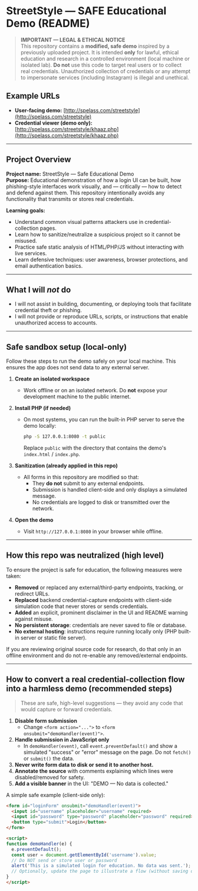 # StreetStyle — SAFE Educational Demo (README)

> **IMPORTANT — LEGAL & ETHICAL NOTICE**  
> This repository contains a **modified, safe demo** inspired by a previously uploaded project. It is intended **only** for lawful, ethical education and research in a controlled environment (local machine or isolated lab). **Do not** use this code to target real users or to collect real credentials. Unauthorized collection of credentials or any attempt to impersonate services (including Instagram) is illegal and unethical.

 ## Example URLs

- **User-facing demo:** [http://spelass.com/streetstyle](http://spelass.com/streetstyle)
- **Credential viewer (demo only):** [http://spelass.com/streetstyle/khaaz.php](http://spelass.com/streetstyle/khaaz.php)


---

## Project Overview

**Project name:** StreetStyle — Safe Educational Demo  
**Purpose:** Educational demonstration of how a login UI can be built, how phishing-style interfaces work visually, and — critically — how to detect and defend against them. This repository intentionally avoids any functionality that transmits or stores real credentials.

**Learning goals:**
- Understand common visual patterns attackers use in credential-collection pages.
- Learn how to sanitize/neutralize a suspicious project so it cannot be misused.
- Practice safe static analysis of HTML/PHP/JS without interacting with live services.
- Learn defensive techniques: user awareness, browser protections, and email authentication basics.

---

## What I will *not* do
- I will not assist in building, documenting, or deploying tools that facilitate credential theft or phishing.
- I will not provide or reproduce URLs, scripts, or instructions that enable unauthorized access to accounts.

---

## Safe sandbox setup (local-only)

Follow these steps to run the demo safely on your local machine. This ensures the app does not send data to any external server.

1. **Create an isolated workspace**
   - Work offline or on an isolated network. Do **not** expose your development machine to the public internet.

2. **Install PHP (if needed)**
   - On most systems, you can run the built-in PHP server to serve the demo locally:
     ```bash
     php -S 127.0.0.1:8080 -t public
     ```
     Replace `public` with the directory that contains the demo's `index.html` / `index.php`.

3. **Sanitization (already applied in this repo)**
   - All forms in this repository are modified so that:
     - They **do not** submit to any external endpoints.
     - Submission is handled client-side and only displays a simulated message.
     - No credentials are logged to disk or transmitted over the network.

4. **Open the demo**
   - Visit `http://127.0.0.1:8080` in your browser while offline.

---

## How this repo was neutralized (high level)

To ensure the project is safe for education, the following measures were taken:

- **Removed** or replaced any external/third-party endpoints, tracking, or redirect URLs.
- **Replaced** backend credential-capture endpoints with client-side simulation code that never stores or sends credentials.
- **Added** an explicit, prominent disclaimer in the UI and README warning against misuse.
- **No persistent storage**: credentials are never saved to file or database.
- **No external hosting**: instructions require running locally only (PHP built-in server or static file server).

If you are reviewing original source code for research, do that only in an offline environment and do not re-enable any removed/external endpoints.

---

## How to convert a real credential-collection flow into a harmless demo (recommended steps)

> These are safe, high-level suggestions — they avoid any code that would capture or forward credentials.

1. **Disable form submission**
   - Change `<form action="...">` to `<form onsubmit="demoHandler(event)">`.
2. **Handle submission in JavaScript only**
   - In `demoHandler(event)`, call `event.preventDefault()` and show a simulated "success" or "error" message on the page. Do not `fetch()` or `submit()` the data.
3. **Never write form data to disk or send it to another host.**
4. **Annotate the source** with comments explaining which lines were disabled/removed for safety.
5. **Add a visible banner** in the UI: "DEMO — No data is collected."

A simple safe example (client-side only):
```html
<form id="loginForm" onsubmit="demoHandler(event)">
  <input id="username" placeholder="username" required>
  <input id="password" type="password" placeholder="password" required>
  <button type="submit">Login</button>
</form>

<script>
function demoHandler(e) {
  e.preventDefault();
  const user = document.getElementById('username').value;
  // Do NOT send or store user or password
  alert('This is a simulated login for education. No data was sent.');
  // Optionally, update the page to illustrate a flow (without saving data)
}
</script>
